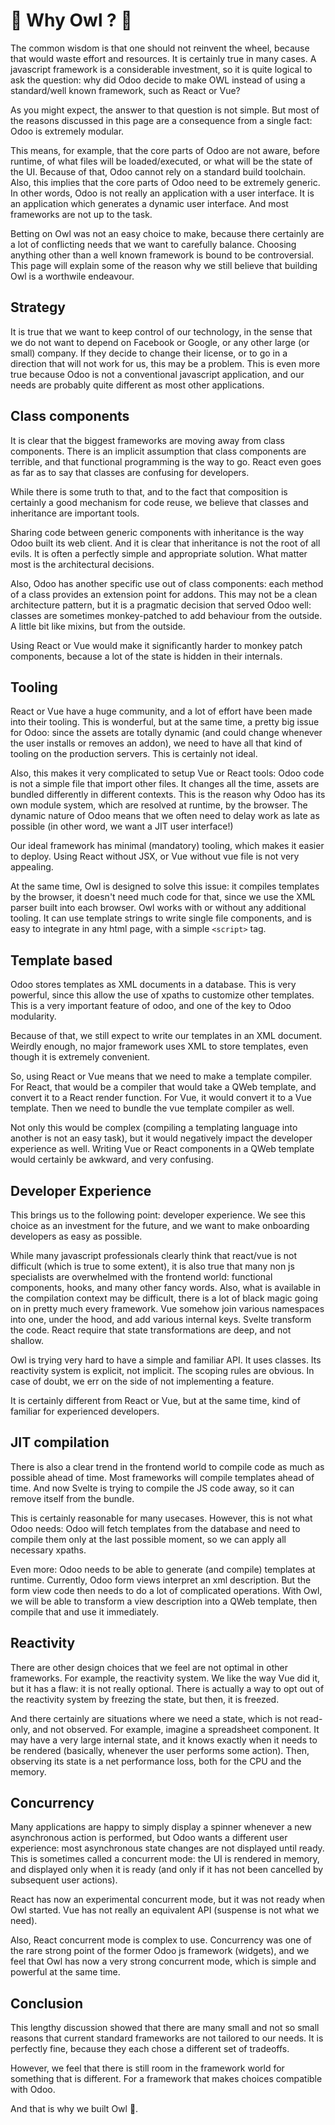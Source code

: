 # 🦉 Why Owl ? 🦉

The common wisdom is that one should not reinvent the wheel, because that would
waste effort and resources. It is certainly true in many cases. A javascript
framework is a considerable investment, so it is quite logical to ask the question:
why did Odoo decide to make OWL instead of using a standard/well known framework,
such as React or Vue?

As you might expect, the answer to that question is not simple. But most of the
reasons discussed in this page are a consequence from a single fact: Odoo is
extremely modular.

This means, for example, that the core parts of Odoo are not aware, before runtime,
of what files will be loaded/executed, or what will be the state of the UI. Because
of that, Odoo cannot rely on a standard build toolchain. Also, this implies that
the core parts of Odoo need to be extremely generic. In other words, Odoo is not
really an application with a user interface. It is an application which generates
a dynamic user interface. And most frameworks are not up to the task.

Betting on Owl was not an easy choice to make, because there certainly are a lot
of conflicting needs that we want to carefully balance. Choosing anything other
than a well known framework is bound to be controversial. This page will explain
some of the reason why we still believe that building Owl is a worthwile
endeavour.

## Strategy

It is true that we want to keep control of our technology, in the sense that we
do not want to depend on Facebook or Google, or any other large (or small)
company. If they decide to change their license, or to go in a direction that
will not work for us, this may be a problem. This is even more true because
Odoo is not a conventional javascript application, and our needs are probably
quite different as most other applications.

## Class components

It is clear that the biggest frameworks are moving away from class components.
There is an implicit assumption that class components are terrible, and that
functional programming is the way to go. React even goes as far as to say that
classes are confusing for developers.

While there is some truth to that, and to the fact that composition is certainly
a good mechanism for code reuse, we believe that classes and inheritance are
important tools.

Sharing code between generic components with inheritance is the way Odoo built
its web client. And it is clear that inheritance is not the root of all evils.
It is often a perfectly simple and appropriate solution. What matter most is
the architectural decisions.

Also, Odoo has another specific use out of class components: each method of a
class provides an extension point for addons. This may not be a clean architecture
pattern, but it is a pragmatic decision that served Odoo well: classes are
sometimes monkey-patched to add behaviour from the outside. A little bit like
mixins, but from the outside.

Using React or Vue would make it significantly harder to monkey patch components,
because a lot of the state is hidden in their internals.

## Tooling

React or Vue have a huge community, and a lot of effort have been made into their
tooling. This is wonderful, but at the same time, a pretty big issue for Odoo:
since the assets are totally dynamic (and could change whenever the user installs
or removes an addon), we need to have all that kind of tooling on the production
servers. This is certainly not ideal.

Also, this makes it very complicated to setup Vue or React tools: Odoo code is
not a simple file that import other files. It changes all the time, assets
are bundled differently in different contexts. This is the reason why Odoo has
its own module system, which are resolved at runtime, by the browser. The
dynamic nature of Odoo means that we often need to delay work as late as possible
(in other word, we want a JIT user interface!)

Our ideal framework has minimal (mandatory) tooling, which makes it easier to
deploy. Using React without JSX, or Vue without vue file is not very appealing.

At the same time, Owl is designed to solve this issue: it compiles templates
by the browser, it doesn't need much code for that, since we use the XML parser
built into each browser. Owl works with or without any additional tooling. It
can use template strings to write single file components, and is easy to integrate
in any html page, with a simple `<script>` tag.

## Template based

Odoo stores templates as XML documents in a database. This is very powerful, since
this allow the use of xpaths to customize other templates. This is a very
important feature of odoo, and one of the key to Odoo modularity.

Because of that, we still expect to write our templates in an XML document.
Weirdly enough, no major framework uses XML to store templates, even though it
is extremely convenient.

So, using React or Vue means that we need to make a template compiler. For React,
that would be a compiler that would take a QWeb template, and convert it to a
React render function. For Vue, it would convert it to a Vue template. Then
we need to bundle the vue template compiler as well.

Not only this would be complex (compiling a templating language into another is
not an easy task), but it would negatively impact the developer experience as
well. Writing Vue or React components in a QWeb template would certainly be
awkward, and very confusing.

## Developer Experience

This brings us to the following point: developer experience. We see this choice
as an investment for the future, and we want to make onboarding developers as
easy as possible.

While many javascript professionals clearly think that react/vue is not difficult
(which is true to some extent), it is also true that many non js specialists are
overwhelmed with the frontend world: functional components, hooks, and many other
fancy words. Also, what is available in the compilation context may be difficult,
there is a lot of black magic going on in pretty much every framework. Vue
somehow join various namespaces into one, under the hood, and add various internal
keys. Svelte transform the code. React require that state transformations are
deep, and not shallow.

Owl is trying very hard to have a simple and familiar API. It uses classes. Its
reactivity system is explicit, not implicit. The scoping rules are obvious. In
case of doubt, we err on the side of not implementing a feature.

It is certainly different from React or Vue, but at the same time, kind of
familiar for experienced developers.

## JIT compilation

There is also a clear trend in the frontend world to compile code
as much as possible ahead of time. Most frameworks will compile templates ahead
of time. And now Svelte is trying to compile the JS code away, so it can remove
itself from the bundle.

This is certainly reasonable for many usecases. However, this is not what Odoo
needs: Odoo will fetch templates from the database and need to compile them only
at the last possible moment, so we can apply all necessary xpaths.

Even more: Odoo needs to be able to generate (and compile) templates at runtime.
Currently, Odoo form views interpret an xml description. But the form view code
then needs to do a lot of complicated operations. With Owl, we will be able to
transform a view description into a QWeb template, then compile that and use it
immediately.

## Reactivity

There are other design choices that we feel are not optimal in other frameworks.
For example, the reactivity system. We like the way Vue did it, but it has a
flaw: it is not really optional. There is actually a way to opt out of the reactivity
system by freezing the state, but then, it is freezed.

And there certainly are situations where we need a state, which is not read-only,
and not observed. For example, imagine a spreadsheet component. It may have a
very large internal state, and it knows exactly when it needs to be rendered
(basically, whenever the user performs some action). Then, observing its state
is a net performance loss, both for the CPU and the memory.

## Concurrency

Many applications are happy to simply display a spinner whenever a new asynchronous
action is performed, but Odoo wants a different user experience: most asynchronous
state changes are not displayed until ready. This is sometimes called a concurrent
mode: the UI is rendered in memory, and displayed only when it is ready (and
only if it has not been cancelled by subsequent user actions).

React has now an experimental concurrent mode, but it was not ready when Owl
started. Vue has not really an equivalent API (suspense is not what we need).

Also, React concurrent mode is complex to use. Concurrency was one of the rare
strong point of the former Odoo js framework (widgets), and we feel that Owl has
now a very strong concurrent mode, which is simple and powerful at the same time.

## Conclusion

This lengthy discussion showed that there are many small and not so small reasons
that current standard frameworks are not tailored to our needs. It is perfectly
fine, because they each chose a different set of tradeoffs.

However, we feel that there is still room in the framework world for something
that is different. For a framework that makes choices compatible with Odoo.

And that is why we built Owl 🦉.
